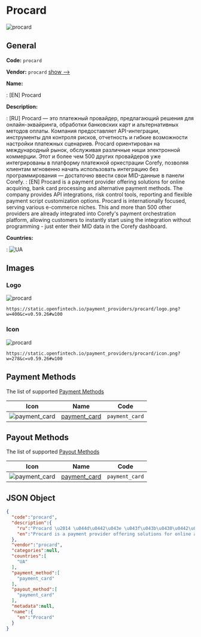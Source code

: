 
# Procard 
![procard](https://static.openfintech.io/payment_providers/procard/logo.png?w=400&c=v0.59.26#w100)  

## General 
 
**Code:** `procard` 
 
**Vendor:** `procard` [show -->](/vendors/procard/) 
 
**Name:** 
 
:	[EN] Procard 
 
**Description:** 
 
: [RU] Procard — это платежный провайдер, предлагающий решения для онлайн-эквайринга, обработки банковских карт и альтернативных методов оплаты. Компания предоставляет API-интеграции, инструменты для контроля рисков, отчетность и гибкие возможности настройки платежных сценариев. Procard ориентирован на международный рынок, обслуживая различные ниши электронной коммерции. Этот и более чем 500 других провайдеров уже интегрированы в платформу платежной оркестрации Corefy, позволяя клиентам мгновенно начать использовать интеграцию без программирования — достаточно ввести свои MID-данные в панели Corefy. 
: [EN] Procard is a payment provider offering solutions for online acquiring, bank card processing and alternative payment methods. The company provides API integrations, risk control tools, reporting and flexible payment script customization options. Procard is internationally focused, serving various e-commerce niches. This and more than 500 other providers are already integrated into Corefy's payment orchestration platform, allowing customers to instantly start using the integration without programming - just enter their MID data in the Corefy dashboard. 
 
 
**Countries:** 
 
:	![UA](https://cdnjs.cloudflare.com/ajax/libs/flag-icon-css/3.3.0/flags/4x3/ua.svg#w24)  

## Images 

### Logo 
 
![procard](https://static.openfintech.io/payment_providers/procard/logo.png?w=400&c=v0.59.26#w100)  

```
https://static.openfintech.io/payment_providers/procard/logo.png?w=400&c=v0.59.26#w100
```  

### Icon 
 
![procard](https://static.openfintech.io/payment_providers/procard/icon.png?w=278&c=v0.59.26#w100)  

```
https://static.openfintech.io/payment_providers/procard/icon.png?w=278&c=v0.59.26#w100
```  

## Payment Methods 
 
The list of supported [Payment Methods](/payment-methods/) 

|Icon|Name|Code| 
|:---:|:---:|:---:| 
|![payment_card](https://static.openfintech.io/payment_methods/payment_card/icon.svg?w=278&c=v0.59.26#w100) |[payment_card](/payment-methods/payment_card/)|`payment_card`| 
 

## Payout Methods 
 
The list of supported [Payout Methods](/payout-methods/) 

|Icon|Name|Code| 
|:---:|:---:|:---:| 
|![payment_card](https://static.openfintech.io/payout_methods/payment_card/icon.svg?w=278&c=v0.59.26#w40) |[payment_card](payout-methodspayment_card/)|`payment_card`| 
 

## JSON Object 

```json
{
  "code":"procard",
  "description":{
    "ru":"Procard \u2014 \u044d\u0442\u043e \u043f\u043b\u0430\u0442\u0435\u0436\u043d\u044b\u0439 \u043f\u0440\u043e\u0432\u0430\u0439\u0434\u0435\u0440, \u043f\u0440\u0435\u0434\u043b\u0430\u0433\u0430\u044e\u0449\u0438\u0439 \u0440\u0435\u0448\u0435\u043d\u0438\u044f \u0434\u043b\u044f \u043e\u043d\u043b\u0430\u0439\u043d-\u044d\u043a\u0432\u0430\u0439\u0440\u0438\u043d\u0433\u0430, \u043e\u0431\u0440\u0430\u0431\u043e\u0442\u043a\u0438 \u0431\u0430\u043d\u043a\u043e\u0432\u0441\u043a\u0438\u0445 \u043a\u0430\u0440\u0442 \u0438 \u0430\u043b\u044c\u0442\u0435\u0440\u043d\u0430\u0442\u0438\u0432\u043d\u044b\u0445 \u043c\u0435\u0442\u043e\u0434\u043e\u0432 \u043e\u043f\u043b\u0430\u0442\u044b. \u041a\u043e\u043c\u043f\u0430\u043d\u0438\u044f \u043f\u0440\u0435\u0434\u043e\u0441\u0442\u0430\u0432\u043b\u044f\u0435\u0442 API-\u0438\u043d\u0442\u0435\u0433\u0440\u0430\u0446\u0438\u0438, \u0438\u043d\u0441\u0442\u0440\u0443\u043c\u0435\u043d\u0442\u044b \u0434\u043b\u044f \u043a\u043e\u043d\u0442\u0440\u043e\u043b\u044f \u0440\u0438\u0441\u043a\u043e\u0432, \u043e\u0442\u0447\u0435\u0442\u043d\u043e\u0441\u0442\u044c \u0438 \u0433\u0438\u0431\u043a\u0438\u0435 \u0432\u043e\u0437\u043c\u043e\u0436\u043d\u043e\u0441\u0442\u0438 \u043d\u0430\u0441\u0442\u0440\u043e\u0439\u043a\u0438 \u043f\u043b\u0430\u0442\u0435\u0436\u043d\u044b\u0445 \u0441\u0446\u0435\u043d\u0430\u0440\u0438\u0435\u0432. Procard \u043e\u0440\u0438\u0435\u043d\u0442\u0438\u0440\u043e\u0432\u0430\u043d \u043d\u0430 \u043c\u0435\u0436\u0434\u0443\u043d\u0430\u0440\u043e\u0434\u043d\u044b\u0439 \u0440\u044b\u043d\u043e\u043a, \u043e\u0431\u0441\u043b\u0443\u0436\u0438\u0432\u0430\u044f \u0440\u0430\u0437\u043b\u0438\u0447\u043d\u044b\u0435 \u043d\u0438\u0448\u0438 \u044d\u043b\u0435\u043a\u0442\u0440\u043e\u043d\u043d\u043e\u0439 \u043a\u043e\u043c\u043c\u0435\u0440\u0446\u0438\u0438. \u042d\u0442\u043e\u0442 \u0438 \u0431\u043e\u043b\u0435\u0435 \u0447\u0435\u043c 500 \u0434\u0440\u0443\u0433\u0438\u0445 \u043f\u0440\u043e\u0432\u0430\u0439\u0434\u0435\u0440\u043e\u0432 \u0443\u0436\u0435 \u0438\u043d\u0442\u0435\u0433\u0440\u0438\u0440\u043e\u0432\u0430\u043d\u044b \u0432 \u043f\u043b\u0430\u0442\u0444\u043e\u0440\u043c\u0443 \u043f\u043b\u0430\u0442\u0435\u0436\u043d\u043e\u0439 \u043e\u0440\u043a\u0435\u0441\u0442\u0440\u0430\u0446\u0438\u0438 Corefy, \u043f\u043e\u0437\u0432\u043e\u043b\u044f\u044f \u043a\u043b\u0438\u0435\u043d\u0442\u0430\u043c \u043c\u0433\u043d\u043e\u0432\u0435\u043d\u043d\u043e \u043d\u0430\u0447\u0430\u0442\u044c \u0438\u0441\u043f\u043e\u043b\u044c\u0437\u043e\u0432\u0430\u0442\u044c \u0438\u043d\u0442\u0435\u0433\u0440\u0430\u0446\u0438\u044e \u0431\u0435\u0437 \u043f\u0440\u043e\u0433\u0440\u0430\u043c\u043c\u0438\u0440\u043e\u0432\u0430\u043d\u0438\u044f \u2014 \u0434\u043e\u0441\u0442\u0430\u0442\u043e\u0447\u043d\u043e \u0432\u0432\u0435\u0441\u0442\u0438 \u0441\u0432\u043e\u0438 MID-\u0434\u0430\u043d\u043d\u044b\u0435 \u0432 \u043f\u0430\u043d\u0435\u043b\u0438 Corefy.",
    "en":"Procard is a payment provider offering solutions for online acquiring, bank card processing and alternative payment methods. The company provides API integrations, risk control tools, reporting and flexible payment script customization options. Procard is internationally focused, serving various e-commerce niches. This and more than 500 other providers are already integrated into Corefy's payment orchestration platform, allowing customers to instantly start using the integration without programming - just enter their MID data in the Corefy dashboard."
  },
  "vendor":"procard",
  "categories":null,
  "countries":[
    "UA"
  ],
  "payment_method":[
    "payment_card"
  ],
  "payout_method":[
    "payment_card"
  ],
  "metadata":null,
  "name":{
    "en":"Procard"
  }
}
```  
